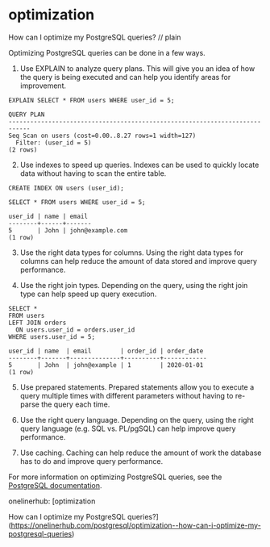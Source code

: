 # optimization

How can I optimize my PostgreSQL queries?
// plain

Optimizing PostgreSQL queries can be done in a few ways.

1. Use EXPLAIN to analyze query plans. This will give you an idea of how the query is being executed and can help you identify areas for improvement.

```
EXPLAIN SELECT * FROM users WHERE user_id = 5;

QUERY PLAN
----------------------------------------------------------------------------
Seq Scan on users (cost=0.00..8.27 rows=1 width=127)
  Filter: (user_id = 5)
(2 rows)
```

2. Use indexes to speed up queries. Indexes can be used to quickly locate data without having to scan the entire table.

```
CREATE INDEX ON users (user_id);

SELECT * FROM users WHERE user_id = 5;

user_id | name | email
--------+------+-------
5       | John | john@example.com
(1 row)
```

3. Use the right data types for columns. Using the right data types for columns can help reduce the amount of data stored and improve query performance.

4. Use the right join types. Depending on the query, using the right join type can help speed up query execution.

```
SELECT *
FROM users
LEFT JOIN orders
  ON users.user_id = orders.user_id
WHERE users.user_id = 5;

user_id | name  | email        | order_id | order_date
--------+-------+--------------+----------+------------
5       | John  | john@example | 1        | 2020-01-01
(1 row)
```

5. Use prepared statements. Prepared statements allow you to execute a query multiple times with different parameters without having to re-parse the query each time.

6. Use the right query language. Depending on the query, using the right query language (e.g. SQL vs. PL/pgSQL) can help improve query performance.

7. Use caching. Caching can help reduce the amount of work the database has to do and improve query performance.

For more information on optimizing PostgreSQL queries, see the [PostgreSQL documentation](https://www.postgresql.org/docs/current/optimizer.html).

onelinerhub: [optimization

How can I optimize my PostgreSQL queries?](https://onelinerhub.com/postgresql/optimization--how-can-i-optimize-my-postgresql-queries)